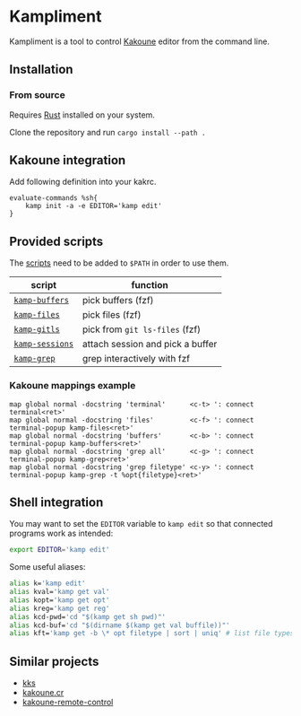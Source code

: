 # Kampliment

Kampliment is a tool to control [Kakoune](https://github.com/mawww/kakoune) editor from the command line.

## Installation

### From source

Requires [Rust](https://www.rust-lang.org) installed on your system.

Clone the repository and run `cargo install --path .`

## Kakoune integration

Add following definition into your kakrc.

```kak
evaluate-commands %sh{
    kamp init -a -e EDITOR='kamp edit'
}
```

## Provided scripts

The [scripts](scripts) need to be added to `$PATH` in order to use them.

| script                                   | function                         |
| ---------------------------------------- | -------------------------------- |
| [`kamp-buffers`](scripts/kamp-buffers)   | pick buffers (fzf)               |
| [`kamp-files`](scripts/kamp-files)       | pick files (fzf)                 |
| [`kamp-gitls`](scripts/kamp-gitls)       | pick from `git ls-files` (fzf)   |
| [`kamp-sessions`](scripts/kamp-sessions) | attach session and pick a buffer |
| [`kamp-grep`](scripts/kamp-grep)         | grep interactively with fzf      |

### Kakoune mappings example

```kak
map global normal -docstring 'terminal'      <c-t> ': connect terminal<ret>'
map global normal -docstring 'files'         <c-f> ': connect terminal-popup kamp-files<ret>'
map global normal -docstring 'buffers'       <c-b> ': connect terminal-popup kamp-buffers<ret>'
map global normal -docstring 'grep all'      <c-g> ': connect terminal-popup kamp-grep<ret>'
map global normal -docstring 'grep filetype' <c-y> ': connect terminal-popup kamp-grep -t %opt{filetype}<ret>'
```

## Shell integration

You may want to set the `EDITOR` variable to `kamp edit` so that connected programs work as intended:

```sh
export EDITOR='kamp edit'
```

Some useful aliases:

```sh
alias k='kamp edit'
alias kval='kamp get val'
alias kopt='kamp get opt'
alias kreg='kamp get reg'
alias kcd-pwd='cd "$(kamp get sh pwd)"'
alias kcd-buf='cd "$(dirname $(kamp get val buffile))"'
alias kft='kamp get -b \* opt filetype | sort | uniq' # list file types you're working on
```

## Similar projects

- [kks](https://github.com/kkga/kks)
- [kakoune.cr](https://github.com/alexherbo2/kakoune.cr)
- [kakoune-remote-control](https://github.com/danr/kakoune-remote-control)
